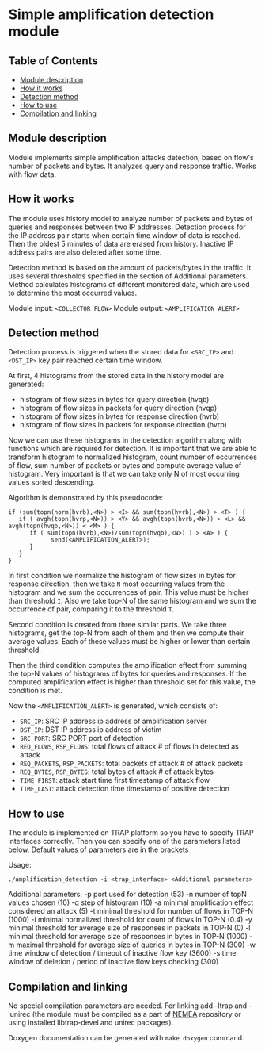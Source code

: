Simple amplification detection module
=====================================


Table of Contents
-----------------

* [Module description](#module-description)
* [How it works](#how-it-works)
* [Detection method](#detection-method)
* [How to use](#how-to-use)
* [Compilation and linking](#compilation-and-linking)


Module description
------------------

Module implements simple amplification attacks detection, based
on flow's number of packets and bytes. It analyzes query and response traffic.
Works with flow data.


How it works
------------

The module uses history model to analyze number of packets and bytes of
queries and responses between two IP addresses. Detection process for the IP
address pair starts when certain time window of data is reached. Then the
oldest 5 minutes of data are erased from history. Inactive IP address pairs
are also deleted after some time.

Detection method is based on the amount of packets/bytes in the traffic. It uses
several thresholds specified in the section of Additional parameters. Method
calculates histograms of different monitored data, which are used to determine
the most occurred values.

Module input:	`<COLLECTOR_FLOW>`
Module output:	`<AMPLIFICATION_ALERT>`


Detection method
----------------

Detection process is triggered when the stored data for `<SRC_IP>` and `<DST_IP>`
key pair reached certain time window.

At first, 4 histograms from the stored data in the history model are generated:

- histogram of flow sizes in bytes for query direction (hvqb)
- histogram of flow sizes in packets for query direction (hvqp)
- histogram of flow sizes in bytes for response direction (hvrb)
- histogram of flow sizes in packets for response direction (hvrp)

Now we can use these histograms in the detection algorithm along with functions
which are required for detection. It is important that we are able to transform
histogram to normalized histogram, count number of occurrences of flow, sum
number of packets or bytes and compute average value of histogram. Very
important is that we can take only N of most occurring values sorted descending.

Algorithm is demonstrated by this pseudocode:

```
if (sum(topn(norm(hvrb),<N>) > <I> && sum(topn(hvrb),<N>) > <T> ) {
   if ( avgh(topn(hvrp,<N>)) > <Y> && avgh(topn(hvrb,<N>)) > <L> && avgh(topn(hvqb,<N>)) < <M> ) {
      if ( sum(topn(hvrb),<N>)/sum(topn(hvqb),<N>) ) > <A> ) {
            send(<AMPLIFICATION_ALERT>);
      }
   }
}
```

In first condition we normalize the histogram of flow sizes in bytes for response
direction, then we take `N` most occurring values from the histogram and we sum
the occurrences of pair. This value must be higher than threshold `I`.
Also we take top-N of the same histogram and we sum the occurrence of pair,
comparing it to the threshold `T`.

Second condition is created from three similar parts. We take three histograms,
get the top-N from each of them and then we compute their average values. Each
of these values must be higher or lower than certain threshold.

Then the third condition computes the amplification effect from summing the
top-N values of histograms of bytes for queries and responses. If the computed
amplification effect is higher than threshold set for this value, the condition
is met.

Now the `<AMPLIFICATION_ALERT>` is generated, which consists of:

- `SRC_IP`: SRC IP address		ip address of amplification server
- `DST_IP`: DST IP address		ip address of victim
- `SRC_PORT`: SRC PORT			port of detection
- `REQ_FLOWS`, `RSP_FLOWS`: total flows of attack	# of flows in detected as attack
- `REQ_PACKETS`, `RSP_PACKETS`: total packets of attack	# of attack packets
- `REQ_BYTES`, `RSP_BYTES`: total bytes of attack	# of attack bytes
- `TIME_FIRST`: attack start time		first timestamp of attack flow
- `TIME_LAST`: attack detection time	timestamp of positive detection


How to use
----------

The module is implemented on TRAP platform so you have to specify TRAP
interfaces correctly. Then you can specify one of the parameters listed below.
Default values of parameters are in the brackets

Usage:

```
./amplification_detection -i <trap_interface> <Additional parameters>
```

Additional parameters:
    -p <port>		port used for detection (53)
    -n <num>		number of topN values chosen (10)
    -q <step>		step of histogram (10)
    -a <num>		minimal amplification effect considered an attack (5)
    -t <num>		minimal threshold for number of flows in TOP-N (1000)
    -i <num>		minimal normalized threshold for count of flows in TOP-N (0.4)
    -y <num>		minimal threshold for average size of responses in packets in TOP-N (0)
    -l <num>		minimal threshold for average size of responses in bytes in TOP-N (1000)
    -m <num>		maximal threshold for average size of queries in bytes in TOP-N (300)
    -w <sec>		time window of detection / timeout of inactive flow key (3600)
    -s <sec>		time window of deletion / period of inactive flow keys checking (300)

Compilation and linking
-----------------------

No special compilation parameters are needed. For linking add -ltrap and -lunirec
(the module must be compiled as a part of [NEMEA](https://github.com/CESNET/Nemea) repository or using installed libtrap-devel and unirec packages).

Doxygen documentation can be generated with `make doxygen` command.

